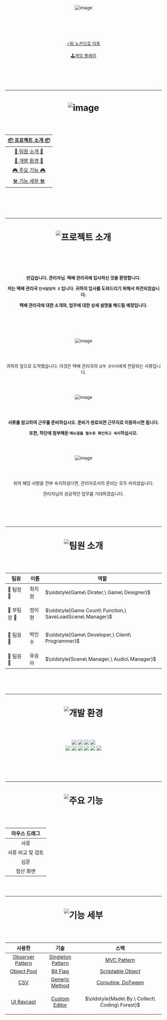 <div align=center>

![image](https://github.com/user-attachments/assets/ffe12b5e-b82d-41f4-9881-b3820bd1912c)


<br><br>
<br><br>

[⭐팀 노션으로 이동](https://teamsparta.notion.site/2da00c2f0cb146fdbcd9a6b110d43708)

[🕹️게임 플레이](https://yooseunga52.itch.io/whats-in-it)

<br/><br/>
<br><br>

* * *

# ![image](https://github.com/user-attachments/assets/35144830-2a37-45db-86d8-22acf102920c)

<br><br>

| [ 📦 프로젝트 소개 📦 ]()|
| :---: |
| [ 🦝 팀원 소개 🦝 ]()|
| [💼 개발 환경 💼 ]()|
| [🎮 주요 기능 🎮]() |
| [🛠️ 기능 세부 🛠️]() |

<br/><br/>
<br/><br/>

* * *

# ![프로젝트 소개](https://github.com/user-attachments/assets/cc743649-d247-4754-9dbc-c9f35fe7f2b7)

<br/><br/><br/><br/>


**반갑습니다. 관리자님. 택배 관리국에 입사하신 것을 환영합니다.**

**저는 택배 관리국 ``인사담당자 X`` 입니다. 귀하의 입사를 도와드리기 위해서 파견되었습니다.**            

**택배 관리국에 대한 소개와, 업무에 대한 상세 설명을 해드릴 예정입니다.**

<br><br><br/><br/>


![image](https://github.com/user-attachments/assets/7395ff96-7e85-457c-bd76-a6beed3d045e)

<br/><br/>

귀하의 앞으로 도착했습니다. 이것은 택배 관리국의 ``검역 관리자``에게 전달되는 서류입니다.

<br><br>

![image](https://github.com/user-attachments/assets/70c1a4cb-008e-4154-99a4-db2448e6db88)

<br/><br/>

**서류를 참고하여 근무를 준비하십시오. 준비가 완료되면 근무지로 이동하시면 됩니다.**

**또한, 하단에 첨부해둔 ``매뉴얼을 필수로 확인하고 숙지``하십시오.**

<br><br>

![image](https://github.com/user-attachments/assets/2a908700-872b-4bf8-b911-72e12b35b8ea)

<br/><br/>

위의 해당 사항을 전부 숙지하셨다면, 관리자로서의 준비는 모두 마치셨습니다.

관리자님의 성공적인 업무를 기대하겠습니다.

<br/><br/>
<br/><br/>

* * *

# ![팀원 소개](https://github.com/user-attachments/assets/9a867d1e-9a73-4742-ab47-d4ee77acfc10)

<br/><br/>

| 팀원|이름|역할 |
| ------|---|--- |
| 🦁 팀장 🦁|최지원|<p>$\oldstyle{Game\ Dirater,\ Game\ Designer}$</p> |
| 🐰 부팀장 🐰|정이현|<p>$\oldstyle{Game Count\ Function,\ SaveLoadScene\ Manager}$</p> |
| 🦉 팀원 🦉|박인수|<p>$\oldstyle{Game\ Developer,\ Client\ Programmer}$</p> |
| 🐤 팀원 🐤|유승아|<p>$\oldstyle{Scene\ Manager,\ Audio\ Manager}$</p> |

<br/><br/><br/>


* * *
 
# ![개발 환경](https://github.com/user-attachments/assets/b93c88fe-e0d5-4ef9-8b74-fac46aaede77)

<br/><br/>

<img src="https://img.shields.io/badge/unity-%23000000.svg?style=flat&logo=unity&logoColor=white"/>
<img src="https://img.shields.io/badge/c%23-%23239120.svg?style=flat&logo=c-sharp&logoColor=white"/>
<img src="https://img.shields.io/badge/AdobePhotoshop-%31A8FF1?style=flat&logo=AdobePhotoshop&logoColor=white"/>
<img src="https://img.shields.io/badge/VisualStudio2022-7239B3.svg?style=flat&logo=VisualStudio2022&logoColor=white"/>

<br/>
<img src="https://img.shields.io/badge/Notion-000000?style=flat&logo=notion&logoColor=white"/>
<img src="https://img.shields.io/badge/Slack-%4A154B?style=flat&logo=slack&logoColor=white"/>
<img src="https://img.shields.io/badge/Canva-00C4CC?style=flat&logo=canva&logoColor=white"/>
<img src="https://img.shields.io/badge/GoogleSheets-34A853?style=flat&logo=GoogleSheets&logoColor=white"/>
<img src="https://img.shields.io/badge/GoogleSlides-FBBC04?style=flat&logo=GoogleSlides&logoColor=white"/>
<img src="https://img.shields.io/badge/Discord-5865F2?style=flat&logo=Discord&logoColor=white"/>



<br/><br/><br/><br/>


* * *

 
# ![주요 기능](https://github.com/user-attachments/assets/ffff37a6-e040-45b7-9809-4f2b6e08a0cd)

<br/><br/>

| 마우스 드래그 |
| :---: |
| 서류 |
| 서류 비교 및 검토 |
| 심문 |
| 정산 화면 |


   
<br/><br/>

* * *

# ![기능 세부](https://github.com/user-attachments/assets/f09067bf-875c-4ad4-8e50-fc5e675f7315)

<br/><br/>

| 사용한 | 기술 | 스택 |
| :------: | :------: | :---: |
| [Observer Pattern](https://github.com/CollectCodingForest/Project_LetterPublic/blob/main/technology%20stack%20%EA%B8%B0%EC%88%A0%20%EC%8A%A4%ED%83%9D/1.%20Observer%20Pattern%20%EC%98%B5%EC%A0%80%EB%B2%84%20%ED%8C%A8%ED%84%B4.md#1-%EC%98%B5%EC%A0%80%EB%B2%84-%ED%8C%A8%ED%84%B4) | [Singleton Pattern](https://github.com/CollectCodingForest/Project_LetterPublic/blob/main/technology%20stack%20%EA%B8%B0%EC%88%A0%20%EC%8A%A4%ED%83%9D/2.Singleton%20Pattern%20%EC%8B%B1%EA%B8%80%ED%86%A4%20%ED%8C%A8%ED%84%B4.md#2-%EC%8B%B1%EA%B8%80%ED%86%A4-%ED%8C%A8%ED%84%B4)| [MVC Pattern](https://github.com/CollectCodingForest/Project_LetterPublic/blob/main/technology%20stack%20%EA%B8%B0%EC%88%A0%20%EC%8A%A4%ED%83%9D/3.%20MVC%20Pattern%20MVC%20%ED%8C%A8%ED%84%B4.md#3-mvc-%ED%8C%A8%ED%84%B4) |
| [Object Pool](https://github.com/CollectCodingForest/Project_LetterPublic/blob/main/technology%20stack%20%EA%B8%B0%EC%88%A0%20%EC%8A%A4%ED%83%9D/4.%20Object%20Pool%20%EC%98%A4%EB%B8%8C%EC%A0%9D%ED%8A%B8%20%ED%92%80%EB%A7%81.md#4-%EC%98%A4%EB%B8%8C%EC%A0%9D%ED%8A%B8-%ED%92%80)| [Bit Flag](https://github.com/CollectCodingForest/Project_LetterPublic/blob/main/technology%20stack%20%EA%B8%B0%EC%88%A0%20%EC%8A%A4%ED%83%9D/5.%20Bit%20Flag%20%EB%B9%84%ED%8A%B8%20%ED%94%8C%EB%9E%98%EA%B7%B8.md#5-%EB%B9%84%ED%8A%B8-%ED%94%8C%EB%9E%98%EA%B7%B8)| [Scriptable Object](https://github.com/CollectCodingForest/Project_LetterPublic/blob/main/technology%20stack%20%EA%B8%B0%EC%88%A0%20%EC%8A%A4%ED%83%9D/6.%20Scriptable%20Object%20%EC%8A%A4%ED%81%AC%EB%A6%BD%ED%84%B0%EB%B8%94%20%EC%98%A4%EB%B8%8C%EC%A0%9D%ED%8A%B8.md#6-%EC%8A%A4%ED%81%AC%EB%A6%BD%ED%84%B0%EB%B8%94-%EC%98%A4%EB%B8%8C%EC%A0%9D%ED%8A%B8) |
| [CSV](https://github.com/CollectCodingForest/Project_LetterPublic/blob/main/technology%20stack%20%EA%B8%B0%EC%88%A0%20%EC%8A%A4%ED%83%9D/7.%20CSV.md#7-csv) | [Generic Method](https://github.com/CollectCodingForest/Project_LetterPublic/blob/main/technology%20stack%20%EA%B8%B0%EC%88%A0%20%EC%8A%A4%ED%83%9D/8.%20Generic%20Method%20%EC%A0%9C%EB%84%88%EB%A6%AD%20%EB%A9%94%EC%84%9C%EB%93%9C.md#8-%EC%A0%9C%EB%84%88%EB%A6%AD-%EB%A9%94%EC%84%9C%EB%93%9C)| [Coroutine, DoTween](https://github.com/CollectCodingForest/Project_LetterPublic/blob/main/technology%20stack%20%EA%B8%B0%EC%88%A0%20%EC%8A%A4%ED%83%9D/9.%20Coroutine,%20DoTween%20%EC%BD%94%EB%A3%A8%ED%8B%B4,%20%EB%91%90%ED%8A%B8%EC%9C%88.md#9-%EC%BD%94%EB%A3%A8%ED%8B%B4-%EB%91%90%ED%8A%B8%EC%9C%88) |
| [UI Raycast](https://github.com/CollectCodingForest/Project_LetterPublic/blob/main/technology%20stack%20%EA%B8%B0%EC%88%A0%20%EC%8A%A4%ED%83%9D/10.%20UI%20Raycast%20UI%20%EB%A0%88%EC%9D%B4%EC%BA%90%EC%8A%A4%ED%8A%B8.md#10-ui-%EB%A0%88%EC%9D%B4%EC%BA%90%EC%8A%A4%ED%8A%B8) | [Custom Editor](https://github.com/CollectCodingForest/Project_LetterPublic/blob/main/technology%20stack%20%EA%B8%B0%EC%88%A0%20%EC%8A%A4%ED%83%9D/11.%20Custom%20Editor%20%EC%BB%A4%EC%8A%A4%ED%85%80%20%EC%97%90%EB%94%94%ED%84%B0.md#11-%EC%BB%A4%EC%8A%A4%ED%85%80-%EC%97%90%EB%94%94%ED%84%B0)| <p>$\oldstyle{Made\ By.\ Collect\ Coding\ Forest}$</p>


